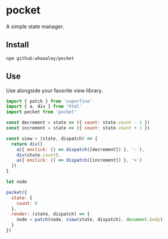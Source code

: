 
# pocket

A simple state manager.

## Install

```
npm github:whaaaley/pocket
```

## Use

Use alongside your favorite view library.

```js
import { patch } from 'superfine'
import { a, div } from 'html'
import pocket from 'pocket'

const decrement = state => ({ count: state.count - 1 })
const increment = state => ({ count: state.count + 1 })

const view = (state, dispatch) => {
  return div([
    a({ onclick: () => dispatch([decrement]) }, '-'),
    div(state.count),
    a({ onclick: () => dispatch([increment]) }, '+')
  ])
}

let node

pocket({
  state: {
    count: 0
  },
  render: (state, dispatch) => {
    node = patch(node, view(state, dispatch), document.body)
  }
})
```
